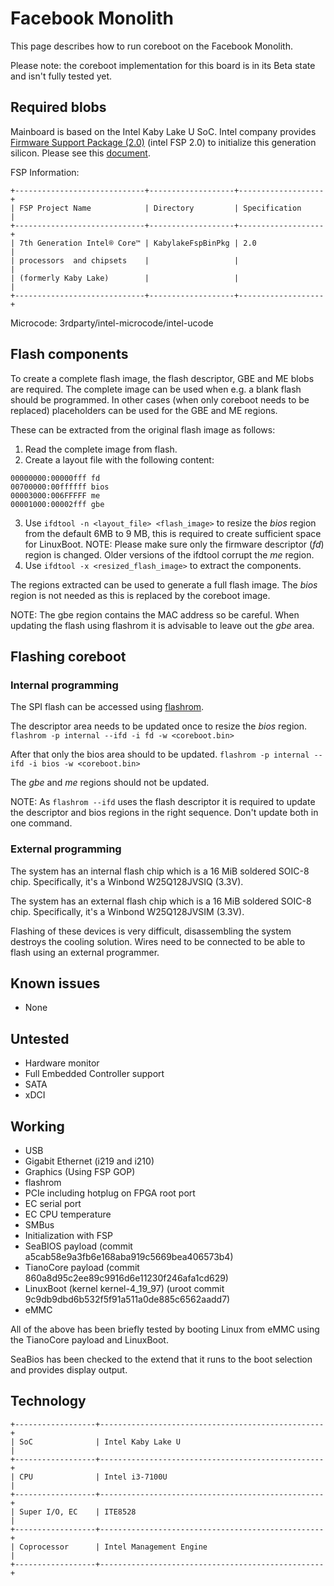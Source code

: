 # Facebook Monolith

This page describes how to run coreboot on the Facebook Monolith.

Please note: the coreboot implementation for this board is in its
Beta state and isn't fully tested yet.

## Required blobs

Mainboard is based on the Intel Kaby Lake U SoC.
Intel company provides [Firmware Support Package (2.0)](../../soc/intel/fsp/index.md)
(intel FSP 2.0) to initialize this generation silicon. Please see this
[document](../../soc/intel/code_development_model/code_development_model.md).

FSP Information:

```eval_rst
+-----------------------------+-------------------+-------------------+
| FSP Project Name            | Directory         | Specification     |
+-----------------------------+-------------------+-------------------+
| 7th Generation Intel® Core™ | KabylakeFspBinPkg | 2.0               |
| processors  and chipsets    |                   |                   |
| (formerly Kaby Lake)        |                   |                   |
+-----------------------------+-------------------+-------------------+
```

Microcode: 3rdparty/intel-microcode/intel-ucode

## Flash components

To create a complete flash image, the flash descriptor, GBE and ME blobs are required. The
complete image can be used when e.g. a blank flash should be programmed. In other cases (when
only coreboot needs to be replaced) placeholders can be used for the GBE and ME regions.

These can be extracted from the original flash image as follows:
1) Read the complete image from flash.
2) Create a layout file with the following content:
```
00000000:00000fff fd
00700000:00ffffff bios
00003000:006FFFFF me
00001000:00002fff gbe
```
3) Use `ifdtool -n <layout_file> <flash_image>` to resize the *bios* region from the default 6MB
   to 9 MB, this is required to create sufficient space for LinuxBoot.
   NOTE: Please make sure only the firmware descriptor (*fd*) region is changed. Older versions
   	 of the ifdtool corrupt the *me* region.
4) Use `ifdtool -x <resized_flash_image>` to extract the components.

The regions extracted can be used to generate a full flash image. The *bios* region is
not needed as this is replaced by the coreboot image.

NOTE: The gbe region contains the MAC address so be careful. When updating the flash using
      flashrom it is advisable to leave out the *gbe* area.

## Flashing coreboot

### Internal programming

The SPI flash can be accessed using [flashrom].

The descriptor area needs to be updated once to resize the *bios* region.
`flashrom -p internal --ifd -i fd -w <coreboot.bin>`

After that only the bios area should to be updated.
`flashrom -p internal --ifd -i bios -w <coreboot.bin>`

The *gbe* and *me* regions should not be updated.

NOTE: As `flashrom --ifd` uses the flash descriptor it is required to update the
      descriptor and bios regions in the right sequence. Don't update both in one command.

### External programming

The system has an internal flash chip which is a 16 MiB soldered SOIC-8 chip.
Specifically, it's a Winbond W25Q128JVSIQ (3.3V).

The system has an external flash chip which is a 16 MiB soldered SOIC-8 chip.
Specifically, it's a Winbond W25Q128JVSIM (3.3V).

Flashing of these devices is very difficult, disassembling the system destroys the cooling
solution. Wires need to be connected to be able to flash using an external programmer.

## Known issues

- None

## Untested

- Hardware monitor
- Full Embedded Controller support
- SATA
- xDCI

## Working

- USB
- Gigabit Ethernet (i219 and i210)
- Graphics (Using FSP GOP)
- flashrom
- PCIe including hotplug on FPGA root port
- EC serial port
- EC CPU temperature
- SMBus
- Initialization with FSP
- SeaBIOS payload (commit a5cab58e9a3fb6e168aba919c5669bea406573b4)
- TianoCore payload (commit 860a8d95c2ee89c9916d6e11230f246afa1cd629)
- LinuxBoot (kernel kernel-4_19_97) (uroot commit 9c9db9dbd6b532f5f91a511a0de885c6562aadd7)
- eMMC

All of the above has been briefly tested by booting Linux from eMMC using the TianoCore payload
and LinuxBoot.

SeaBios has been checked to the extend that it runs to the boot selection and provides display
output.

## Technology

```eval_rst
+------------------+--------------------------------------------------+
| SoC              | Intel Kaby Lake U                                |
+------------------+--------------------------------------------------+
| CPU              | Intel i3-7100U                                   |
+------------------+--------------------------------------------------+
| Super I/O, EC    | ITE8528                                          |
+------------------+--------------------------------------------------+
| Coprocessor      | Intel Management Engine                          |
+------------------+--------------------------------------------------+
```

[W25Q128JVSIQ]: https://www.winbond.com/resource-files/w25q128jv%20revf%2003272018%20plus.pdf
[W25Q128JVSIM]: https://www.winbond.com/resource-files/w25q128jv%20dtr%20revb%2011042016.pdf
[flashrom]: https://flashrom.org/Flashrom
